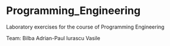 # Programming_Engineering
Laboratory exercises for the course of Programming Engineering

Team:
  Bilba Adrian-Paul
  Iurascu Vasile
